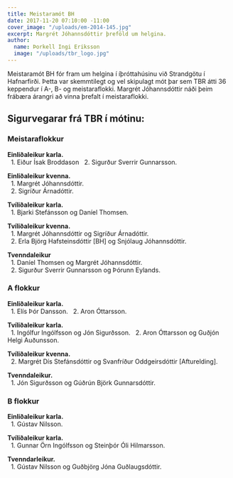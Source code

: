 ```yaml
---
title: Meistaramót BH
date: 2017-11-20 07:10:00 -11:00
cover_image: "/uploads/em-2014-145.jpg"
excerpt: Margrét Jóhannsdóttir þreföld um helgina.
author:
  name: Þorkell Ingi Eriksson
  image: "/uploads/tbr_logo.jpg"
---
```


Meistaramót BH fór fram um helgina í íþróttahúsinu við Strandgötu í Hafnarfirði. Þetta var skemmtilegt og vel skipulagt mót þar sem TBR átti 36 keppendur í A-, B- og meistaraflokki. Margrét Jóhannsdóttir náði þeim frábæra árangri að vinna þrefalt í meistaraflokki. 

## <i class="fa fa-trophy"></i> Sigurvegarar frá TBR í mótinu:

### Meistaraflokkur   
**Einliðaleikur karla.**  
&nbsp;&nbsp;1. Eiður Ísak Broddason 
&nbsp;&nbsp;2. Sigurður Sverrir Gunnarsson.  

**Einliðaleikur kvenna.**  
&nbsp;&nbsp;1. Margrét Jóhannsdóttir.  
&nbsp;&nbsp;2. Sigríður Árnadóttir.  

**Tvíliðaleikur karla.**  
&nbsp;&nbsp;1. Bjarki Stefánsson og Daníel Thomsen.

**Tvíliðaleikur kvenna.**  
&nbsp;&nbsp;1. Margrét Jóhannsdóttir og Sigríður Árnadóttir.  
&nbsp;&nbsp;2. Erla Björg Hafsteinsdóttir [BH] og Snjólaug Jóhannsdóttir.

**Tvenndaleikur**  
&nbsp;&nbsp;1. Daníel Thomsen og Margrét Jóhannsdóttir.  
&nbsp;&nbsp;2. Sigurður Sverrir Gunnarsson og Þórunn Eylands.  

### A flokkur
**Einliðaleikur karla.**  
&nbsp;&nbsp;1. Elís Þór Dansson.
&nbsp;&nbsp;2. Aron Óttarsson.  

**Tvíliðaleikur karla.**  
&nbsp;&nbsp;1. Ingólfur Ingólfsson og Jón Sigurðsson.
&nbsp;&nbsp;2. Aron Óttarsson og Guðjón Helgi Auðunsson.

**Tvíliðaleikur kvenna.**  
&nbsp;&nbsp;2. Margrét Dís Stefánsdóttir og Svanfríður Oddgeirsdóttir [Afturelding].

**Tvenndaleikur.**  
&nbsp;&nbsp;1. Jón Sigurðsson og Gúðrún Björk Gunnarsdóttir.  

### B flokkur
**Einliðaleikur karla.**  
&nbsp;&nbsp;1. Gústav Nilsson. 

**Tvíliðaleikur karla.**  
&nbsp;&nbsp;1. Gunnar Örn Ingólfsson og Steinþór Óli Hilmarsson.

**Tvenndarleikur.**  
&nbsp;&nbsp;1. Gústav Nilsson og Guðbjörg Jóna Guðlaugsdóttir.
